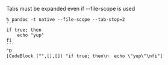 Tabs must be expanded even if --file-scope is used
````
% pandoc -t native --file-scope --tab-stop=2
```
if true; then
	echo "yup"
fi
```
^D
[CodeBlock ("",[],[]) "if true; then\n  echo \"yup\"\nfi"]
````

